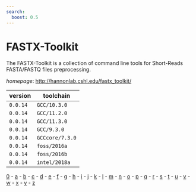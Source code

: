 ```yaml
---
search:
  boost: 0.5
---
```

# FASTX-Toolkit

The FASTX-Toolkit is a collection of command line tools for   Short-Reads FASTA/FASTQ files preprocessing.

*homepage*: <http://hannonlab.cshl.edu/fastx_toolkit/>

version | toolchain
--------|----------
``0.0.14`` | ``GCC/10.3.0``
``0.0.14`` | ``GCC/11.2.0``
``0.0.14`` | ``GCC/11.3.0``
``0.0.14`` | ``GCC/9.3.0``
``0.0.14`` | ``GCCcore/7.3.0``
``0.0.14`` | ``foss/2016a``
``0.0.14`` | ``foss/2016b``
``0.0.14`` | ``intel/2018a``

[0](../0/index.md) - [a](../a/index.md) - [b](../b/index.md) - [c](../c/index.md) - [d](../d/index.md) - [e](../e/index.md) - [f](../f/index.md) - [g](../g/index.md) - [h](../h/index.md) - [i](../i/index.md) - [j](../j/index.md) - [k](../k/index.md) - [l](../l/index.md) - [m](../m/index.md) - [n](../n/index.md) - [o](../o/index.md) - [p](../p/index.md) - [q](../q/index.md) - [r](../r/index.md) - [s](../s/index.md) - [t](../t/index.md) - [u](../u/index.md) - [v](../v/index.md) - [w](../w/index.md) - [x](../x/index.md) - [y](../y/index.md) - [z](../z/index.md)

